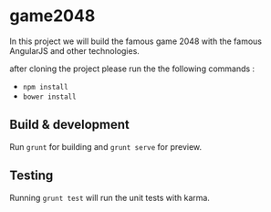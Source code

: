 # game2048

In this project we will build the famous game 2048 with the famous AngularJS and other technologies.

after cloning the project please run the the following commands :
* `npm install`
* `bower install`


## Build & development

Run `grunt` for building and `grunt serve` for preview.

## Testing

Running `grunt test` will run the unit tests with karma.
